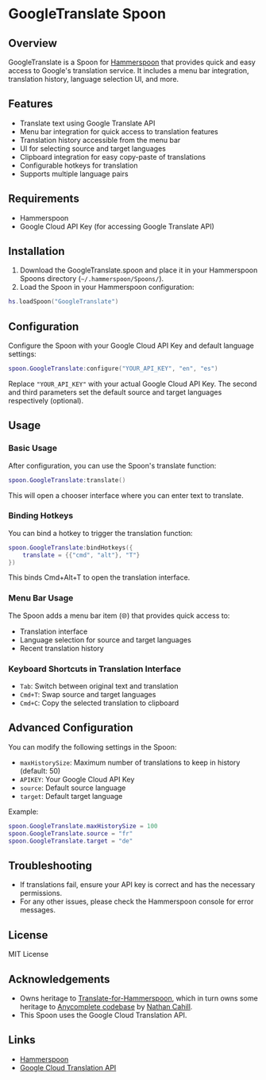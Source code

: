 # GoogleTranslate Spoon

## Overview

GoogleTranslate is a Spoon for [Hammerspoon](http://www.hammerspoon.org/) that provides quick and easy access to Google's translation service. It includes a menu bar integration, translation history, language selection UI, and more.

## Features

- Translate text using Google Translate API
- Menu bar integration for quick access to translation features
- Translation history accessible from the menu bar
- UI for selecting source and target languages
- Clipboard integration for easy copy-paste of translations
- Configurable hotkeys for translation
- Supports multiple language pairs

## Requirements

- Hammerspoon
- Google Cloud API Key (for accessing Google Translate API)

## Installation

1. Download the GoogleTranslate.spoon and place it in your Hammerspoon Spoons directory (`~/.hammerspoon/Spoons/`).
2. Load the Spoon in your Hammerspoon configuration:

```lua
hs.loadSpoon("GoogleTranslate")
```

## Configuration

Configure the Spoon with your Google Cloud API Key and default language settings:

```lua
spoon.GoogleTranslate:configure("YOUR_API_KEY", "en", "es")
```

Replace `"YOUR_API_KEY"` with your actual Google Cloud API Key. The second and third parameters set the default source and target languages respectively (optional).

## Usage

### Basic Usage

After configuration, you can use the Spoon's translate function:

```lua
spoon.GoogleTranslate:translate()
```

This will open a chooser interface where you can enter text to translate.

### Binding Hotkeys

You can bind a hotkey to trigger the translation function:

```lua
spoon.GoogleTranslate:bindHotkeys({
    translate = {{"cmd", "alt"}, "T"}
})
```

This binds Cmd+Alt+T to open the translation interface.

### Menu Bar Usage

The Spoon adds a menu bar item (🌐) that provides quick access to:

- Translation interface
- Language selection for source and target languages
- Recent translation history

### Keyboard Shortcuts in Translation Interface

- `Tab`: Switch between original text and translation
- `Cmd+T`: Swap source and target languages
- `Cmd+C`: Copy the selected translation to clipboard

## Advanced Configuration

You can modify the following settings in the Spoon:

- `maxHistorySize`: Maximum number of translations to keep in history (default: 50)
- `APIKEY`: Your Google Cloud API Key
- `source`: Default source language
- `target`: Default target language

Example:

```lua
spoon.GoogleTranslate.maxHistorySize = 100
spoon.GoogleTranslate.source = "fr"
spoon.GoogleTranslate.target = "de"
```

## Troubleshooting

- If translations fail, ensure your API key is correct and has the necessary permissions.
- For any other issues, please check the Hammerspoon console for error messages.

## License

MIT License

## Acknowledgements

- Owns heritage to [Translate-for-Hammerspoon](https://github.com/pasiaj/Translate-for-Hammerspoon), which in turn owns some heritage to [Anycomplete codebase](https://github.com/nathancahill/Anycomplete) by [Nathan Cahill](https://nathancahill.com/).
- This Spoon uses the Google Cloud Translation API.

## Links

- [Hammerspoon](http://www.hammerspoon.org/)
- [Google Cloud Translation API](https://cloud.google.com/translate)
